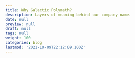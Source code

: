 ```yaml
---
title: Why Galactic Polymath?
description: Layers of meaning behind our company name.
date: null
preview: null
draft: null
tags: null
weight: 100
categories: blog
lastmod: '2021-10-09T22:12:09.100Z'
---
```


